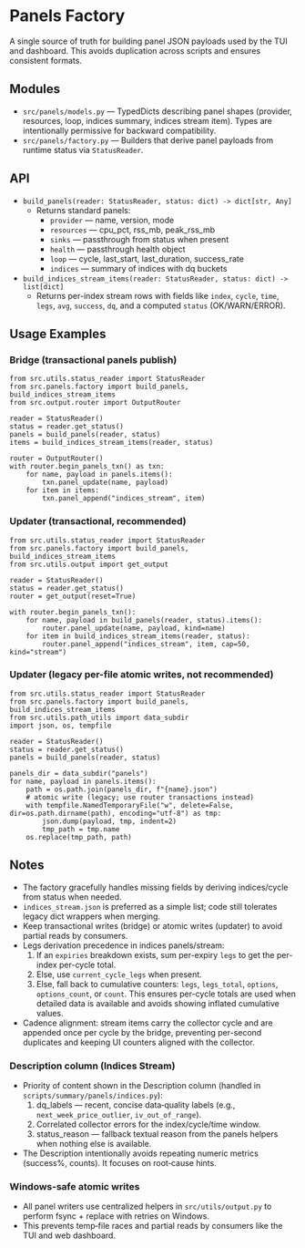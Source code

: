 # Panels Factory

A single source of truth for building panel JSON payloads used by the TUI and dashboard. This avoids duplication across scripts and ensures consistent formats.

## Modules
- `src/panels/models.py` — TypedDicts describing panel shapes (provider, resources, loop, indices summary, indices stream item). Types are intentionally permissive for backward compatibility.
- `src/panels/factory.py` — Builders that derive panel payloads from runtime status via `StatusReader`.

## API
- `build_panels(reader: StatusReader, status: dict) -> dict[str, Any]`
  - Returns standard panels:
    - `provider` — name, version, mode
    - `resources` — cpu_pct, rss_mb, peak_rss_mb
    - `sinks` — passthrough from status when present
    - `health` — passthrough health object
    - `loop` — cycle, last_start, last_duration, success_rate
    - `indices` — summary of indices with dq buckets
- `build_indices_stream_items(reader: StatusReader, status: dict) -> list[dict]`
  - Returns per-index stream rows with fields like `index`, `cycle`, `time`, `legs`, `avg`, `success`, `dq`, and a computed `status` (OK/WARN/ERROR).

## Usage Examples

### Bridge (transactional panels publish)
```
from src.utils.status_reader import StatusReader
from src.panels.factory import build_panels, build_indices_stream_items
from src.output.router import OutputRouter

reader = StatusReader()
status = reader.get_status()
panels = build_panels(reader, status)
items = build_indices_stream_items(reader, status)

router = OutputRouter()
with router.begin_panels_txn() as txn:
    for name, payload in panels.items():
        txn.panel_update(name, payload)
    for item in items:
        txn.panel_append("indices_stream", item)
```

### Updater (transactional, recommended)
```
from src.utils.status_reader import StatusReader
from src.panels.factory import build_panels, build_indices_stream_items
from src.utils.output import get_output

reader = StatusReader()
status = reader.get_status()
router = get_output(reset=True)

with router.begin_panels_txn():
    for name, payload in build_panels(reader, status).items():
        router.panel_update(name, payload, kind=name)
    for item in build_indices_stream_items(reader, status):
        router.panel_append("indices_stream", item, cap=50, kind="stream")
```

### Updater (legacy per-file atomic writes, not recommended)
```
from src.utils.status_reader import StatusReader
from src.panels.factory import build_panels, build_indices_stream_items
from src.utils.path_utils import data_subdir
import json, os, tempfile

reader = StatusReader()
status = reader.get_status()
panels = build_panels(reader, status)

panels_dir = data_subdir("panels")
for name, payload in panels.items():
    path = os.path.join(panels_dir, f"{name}.json")
    # atomic write (legacy; use router transactions instead)
    with tempfile.NamedTemporaryFile("w", delete=False, dir=os.path.dirname(path), encoding="utf-8") as tmp:
        json.dump(payload, tmp, indent=2)
        tmp_path = tmp.name
    os.replace(tmp_path, path)
```

## Notes
- The factory gracefully handles missing fields by deriving indices/cycle from status when needed.
- `indices_stream.json` is preferred as a simple list; code still tolerates legacy dict wrappers when merging.
- Keep transactional writes (bridge) or atomic writes (updater) to avoid partial reads by consumers.
- Legs derivation precedence in indices panels/stream:
    1) If an `expiries` breakdown exists, sum per-expiry `legs` to get the per-index per-cycle total.
    2) Else, use `current_cycle_legs` when present.
    3) Else, fall back to cumulative counters: `legs`, `legs_total`, `options`, `options_count`, or `count`.
    This ensures per-cycle totals are used when detailed data is available and avoids showing inflated cumulative values.
- Cadence alignment: stream items carry the collector cycle and are appended once per cycle by the bridge, preventing per-second duplicates and keeping UI counters aligned with the collector.

### Description column (Indices Stream)
- Priority of content shown in the Description column (handled in `scripts/summary/panels/indices.py`):
    1) dq_labels — recent, concise data‑quality labels (e.g., `next_week_price_outlier`, `iv_out_of_range`).
    2) Correlated collector errors for the index/cycle/time window.
    3) status_reason — fallback textual reason from the panels helpers when nothing else is available.
- The Description intentionally avoids repeating numeric metrics (success%, counts). It focuses on root‑cause hints.

### Windows‑safe atomic writes
- All panel writers use centralized helpers in `src/utils/output.py` to perform fsync + replace with retries on Windows.
- This prevents temp‑file races and partial reads by consumers like the TUI and web dashboard.
